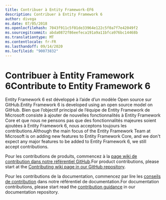 ```yaml
---
title: Contribuer à Entity Framework-EF6
description: Contribuer à Entity Framework 6
author: divega
ms.date: 07/05/2018
ms.openlocfilehash: 7043f911c5f01de33964e122c5f0a7f7e42049f2
ms.sourcegitcommit: abda0872f86eefeca191a9a11bfca976bc14468b
ms.translationtype: MT
ms.contentlocale: fr-FR
ms.lasthandoff: 09/14/2020
ms.locfileid: "90073832"
---
```

# <a name="contribute-to-entity-framework-6"></a><span data-ttu-id="8db61-103">Contribuer à Entity Framework 6</span><span class="sxs-lookup"><span data-stu-id="8db61-103">Contribute to Entity Framework 6</span></span>
<span data-ttu-id="8db61-104">Entity Framework 6 est développé à l’aide d’un modèle Open source sur GitHub.</span><span class="sxs-lookup"><span data-stu-id="8db61-104">Entity Framework 6 is developed using an open source model on GitHub.</span></span> <span data-ttu-id="8db61-105">Bien que l’objectif principal de l’équipe de Entity Framework de Microsoft consiste à ajouter de nouvelles fonctionnalités à Entity Framework Core et que nous ne pensons pas que des fonctionnalités majeures soient ajoutées à Entity Framework 6, nous acceptons toujours les contributions.</span><span class="sxs-lookup"><span data-stu-id="8db61-105">Although the main focus of the Entity Framework Team at Microsoft is on adding new features to Entity Framework Core, and we don't expect any major features to be added to Entity Framework 6, we still accept contributions.</span></span>

<span data-ttu-id="8db61-106">Pour les contributions de produits, commencez à la [page wiki de contribution dans notre référentiel GitHub](https://github.com/aspnet/EntityFramework6/wiki/Contributing).</span><span class="sxs-lookup"><span data-stu-id="8db61-106">For product contributions, please start at the [Contributing wiki page in our GitHub repository](https://github.com/aspnet/EntityFramework6/wiki/Contributing).</span></span>

<span data-ttu-id="8db61-107">Pour les contributions de la documentation, commencez par lire les [conseils de contribution](https://github.com/dotnet/EntityFramework.Docs/blob/master/CONTRIBUTING.md) dans notre référentiel de documentation.</span><span class="sxs-lookup"><span data-stu-id="8db61-107">For documentation contributions, please start read the [contribution guidance](https://github.com/dotnet/EntityFramework.Docs/blob/master/CONTRIBUTING.md) in our documentation repository.</span></span>
